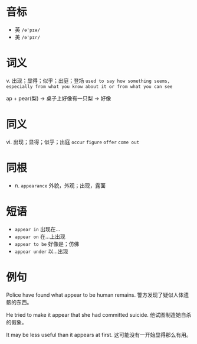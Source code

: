 # 音标

- 英 `/ə'pɪə/`
- 美 `/ə'pɪr/`

# 词义

v. 出现；显得；似乎；出庭；登场
`used to say how something seems, especially from what you know about it or from what you can see`



ap + pear(梨) → 桌子上好像有一只梨 → 好像

# 同义

vi. 出现；显得；似乎；出庭
`occur` `figure` `offer` `come out`

# 同根

- n. `appearance` 外貌，外观；出现，露面

# 短语

- `appear in` 出现在…
- `appear on` 在...上出现
- `appear to be` 好像是；仿佛
- `appear under` 以…出现

# 例句

Police have found what appear to be human remains.
警方发现了疑似人体遗骸的东西。

He tried to make it appear that she had committed suicide.
他试图制造她自杀的假象。

It may be less useful than it appears at first.
这可能没有一开始显得那么有用。


